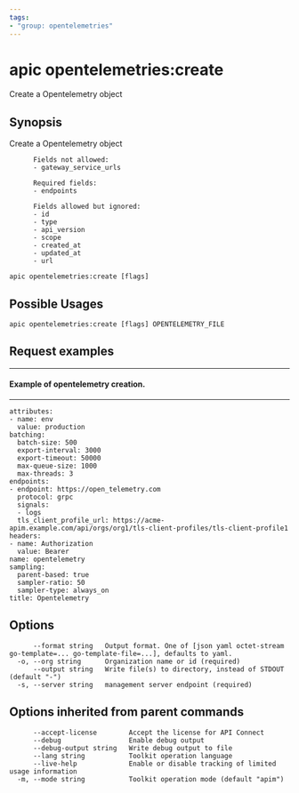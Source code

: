 ```yaml
---
tags:
- "group: opentelemetries"
---
```

# apic opentelemetries:create

Create a Opentelemetry object

## Synopsis

Create a Opentelemetry object
          
          Fields not allowed:
          - gateway_service_urls
          
          Required fields:
          - endpoints
          
          Fields allowed but ignored:
          - id
          - type
          - api_version
          - scope
          - created_at
          - updated_at
          - url

```
apic opentelemetries:create [flags]
```

## Possible Usages

```
apic opentelemetries:create [flags] OPENTELEMETRY_FILE
```

## Request examples

---------------------------------------
#### Example of opentelemetry creation.
---------------------------------------

```
attributes:
- name: env
  value: production
batching:
  batch-size: 500
  export-interval: 3000
  export-timeout: 50000
  max-queue-size: 1000
  max-threads: 3
endpoints:
- endpoint: https://open_telemetry.com
  protocol: grpc
  signals:
  - logs
  tls_client_profile_url: https://acme-apim.example.com/api/orgs/org1/tls-client-profiles/tls-client-profile1
headers:
- name: Authorization
  value: Bearer
name: opentelemetry
sampling:
  parent-based: true
  sampler-ratio: 50
  sampler-type: always_on
title: Opentelemetry
```

## Options

```
      --format string   Output format. One of [json yaml octet-stream go-template=... go-template-file=...], defaults to yaml.
  -o, --org string      Organization name or id (required)
      --output string   Write file(s) to directory, instead of STDOUT (default "-")
  -s, --server string   management server endpoint (required)
```

## Options inherited from parent commands

```
      --accept-license        Accept the license for API Connect
      --debug                 Enable debug output
      --debug-output string   Write debug output to file
      --lang string           Toolkit operation language
      --live-help             Enable or disable tracking of limited usage information
  -m, --mode string           Toolkit operation mode (default "apim")
```
